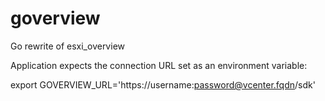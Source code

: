 # goverview
Go rewrite of esxi_overview

Application expects the connection URL set as an environment variable:

export GOVERVIEW_URL='https://username:password@vcenter.fqdn/sdk'
